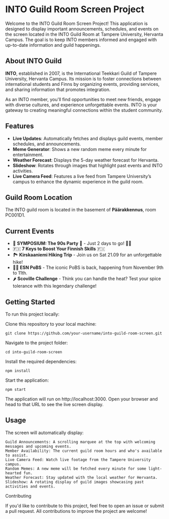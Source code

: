 # INTO Guild Room Screen Project

Welcome to the INTO Guild Room Screen Project! This application is designed to display important announcements, schedules, and events on the screen located in the INTO Guild Room at Tampere University, Hervanta Campus. The goal is to keep INTO members informed and engaged with up-to-date information and guild happenings.

## About INTO Guild

**INTO**, established in 2007, is the International Teekkari Guild of Tampere University, Hervanta Campus. Its mission is to foster connections between international students and Finns by organizing events, providing services, and sharing information that promotes integration.

As an INTO member, you'll find opportunities to meet new friends, engage with diverse cultures, and experience unforgettable events. INTO is your gateway to creating meaningful connections within the student community.

## Features

- **Live Updates**: Automatically fetches and displays guild events, member schedules, and announcements.
- **Meme Generator**: Shows a new random meme every minute for entertainment.
- **Weather Forecast**: Displays the 5-day weather forecast for Hervanta.
- **Slideshow**: Rotates through images that highlight past events and INTO activities.
- **Live Camera Feed**: Features a live feed from Tampere University’s campus to enhance the dynamic experience in the guild room.

## Guild Room Location

The INTO guild room is located in the basement of **Päärakkennus**, room PC001D1.

## Current Events

- 🎉 **SYMPOSIUM: The 90s Party** 🎉 - Just 2 days to go! 🕺💃
- 🇫🇮 **7 Keys to Boost Your Finnish Skills** 🇫🇮
- 🏞️ **Kirskaaniemi Hiking Trip** - Join us on Sat 21.09 for an unforgettable hike!  
- 🏴‍☠️ **ESN PoBS** - The iconic PoBS is back, happening from November 9th to 11th.
- 🌶️ **Scoville Challenge** - Think you can handle the heat? Test your spice tolerance with this legendary challenge!

## Getting Started

To run this project locally:

Clone this repository to your local machine:

    git clone https://github.com/your-username/into-guild-room-screen.git

Navigate to the project folder:

    cd into-guild-room-screen

Install the required dependencies:

    npm install

Start the application:

    npm start

The application will run on http://localhost:3000. Open your browser and head to that URL to see the live screen display.

## Usage

The screen will automatically display:

    Guild Announcements: A scrolling marquee at the top with welcoming messages and upcoming events.
    Member Availability: The current guild room hours and who's available to assist.
    Live Camera Feed: Watch live footage from the Tampere University campus.
    Random Memes: A new meme will be fetched every minute for some light-hearted fun.
    Weather Forecast: Stay updated with the local weather for Hervanta.
    Slideshow: A rotating display of guild images showcasing past activities and events.

Contributing

If you'd like to contribute to this project, feel free to open an issue or submit a pull request. All contributions to improve the project are welcome!
